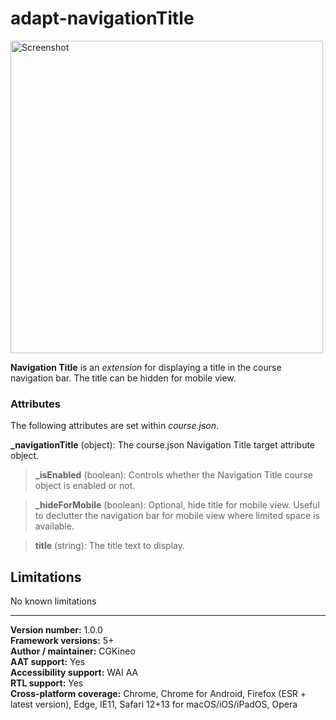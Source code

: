 # adapt-navigationTitle

<img src='https://user-images.githubusercontent.com/898168/210412291-435ee13b-3d5c-4495-9892-c17a3ce42563.jpg' width="500" alt="Screenshot">

<br>

**Navigation Title** is an *extension* for displaying a title in the course navigation bar. The title can be hidden for mobile view.

### Attributes

The following attributes are set within *course.json*.

**\_navigationTitle** (object): The course.json Navigation Title target attribute object.

>**\_isEnabled** (boolean): Controls whether the Navigation Title course object is enabled or not.

>**\_hideForMobile** (boolean): Optional, hide title for mobile view. Useful to declutter the navigation bar for mobile view where limited space is available.

>**title** (string): The title text to display.

## Limitations

No known limitations

----------------------------
**Version number:**  1.0.0  
**Framework versions:**  5+  
**Author / maintainer:** CGKineo  
**AAT support:** Yes  
**Accessibility support:** WAI AA  
**RTL support:** Yes  
**Cross-platform coverage:** Chrome, Chrome for Android, Firefox (ESR + latest version), Edge, IE11, Safari 12+13 for macOS/iOS/iPadOS, Opera  
